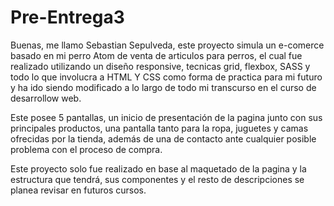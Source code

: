 # Pre-Entrega3


Buenas, me llamo Sebastian Sepulveda, este proyecto simula un e-comerce basado en mi perro Atom de venta de articulos para perros, el cual fue realizado utilizando un diseño responsive, tecnicas grid, flexbox, SASS y todo lo que involucra a HTML Y CSS como forma 
de practica para mi futuro y ha ido siendo modificado a lo largo de todo mi transcurso en el curso de desarrollow web.

Este posee 5 pantallas, un inicio de presentación de la pagina junto con sus principales productos, una pantalla tanto para la ropa, juguetes y camas ofrecidas por la tienda, además de una de contacto ante cualquier posible problema con el proceso de compra.

Este proyecto solo fue realizado en base al maquetado de la pagina y la estructura que tendrá, sus componentes y el resto de descripciones se planea revisar en futuros cursos.

